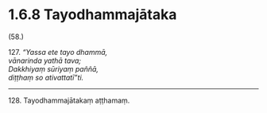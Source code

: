 # 1.6.8 Tayodhammajātaka

(58.)

127\. _“Yassa ete tayo dhammā,_  
_vānarinda yathā tava;_  
_Dakkhiyaṃ sūriyaṃ paññā,_  
_diṭṭhaṃ so ativattatī”ti._  

---

128\. Tayodhammajātakaṃ aṭṭhamaṃ.
